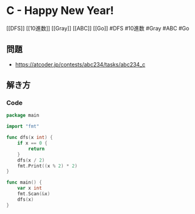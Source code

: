 # C - Happy New Year!
[[DFS]] [[10進数]] [[Gray]] [[ABC]] [[Go]]
#DFS #10進数 #Gray #ABC #Go 

## 問題
- https://atcoder.jp/contests/abc234/tasks/abc234_c

## 解き方
### Code
```go
package main

import "fmt"

func dfs(x int) {
	if x == 0 {
		return
	}
	dfs(x / 2)
	fmt.Print((x % 2) * 2)
}

func main() {
	var x int
	fmt.Scan(&x)
	dfs(x)
}
```
